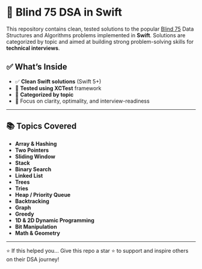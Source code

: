 # 🚀 Blind 75 DSA in Swift

This repository contains clean, tested solutions to the popular [Blind 75](https://www.techinterviewhandbook.org/grind75) Data Structures and Algorithms problems implemented in **Swift**. Solutions are categorized by topic and aimed at building strong problem-solving skills for **technical interviews**.

## ✅ What’s Inside

- ✅ **Clean Swift solutions** (Swift 5+)
- 🧪 **Tested using XCTest** framework
- 📁 **Categorized by topic**
- 🧠 Focus on clarity, optimality, and interview-readiness

---

## 📚 Topics Covered

- **Array & Hashing**
- **Two Pointers**
- **Sliding Window**
- **Stack**
- **Binary Search**
- **Linked List**
- **Trees**
- **Tries**
- **Heap / Priority Queue**
- **Backtracking**
- **Graph**
- **Greedy**
- **1D & 2D Dynamic Programming**
- **Bit Manipulation**
- **Math & Geometry**
---
⭐️ If this helped you...
Give this repo a star ⭐ to support and inspire others on their DSA journey!
